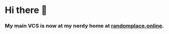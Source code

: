 # Hi there 👋

### My main VCS is now at my nerdy home at [randomplace.online](https://git.randomplace.online).
